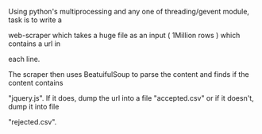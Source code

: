 Using python&#39;s multiprocessing and any one of threading/gevent module, task is to write a

web-scraper which takes a huge file as an input ( 1Million rows ) which contains a url in

each line.

The scraper then uses BeatuifulSoup to parse the content and finds if the content contains

&quot;jquery.js&quot;. If it does, dump the url into a file &quot;accepted.csv&quot; or if it doesn&#39;t, dump it into file

&quot;rejected.csv&quot;.  
